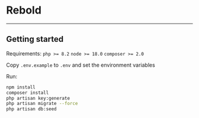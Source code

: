 # Rebold

---

## Getting started

Requirements: ```php >= 8.2``` ```node >= 18.0``` ```composer >= 2.0```

Copy ```.env.example``` to ```.env``` and set the environment variables

Run:
```bash
npm install
composer install
php artisan key:generate
php artisan migrate --force
php artisan db:seed
```